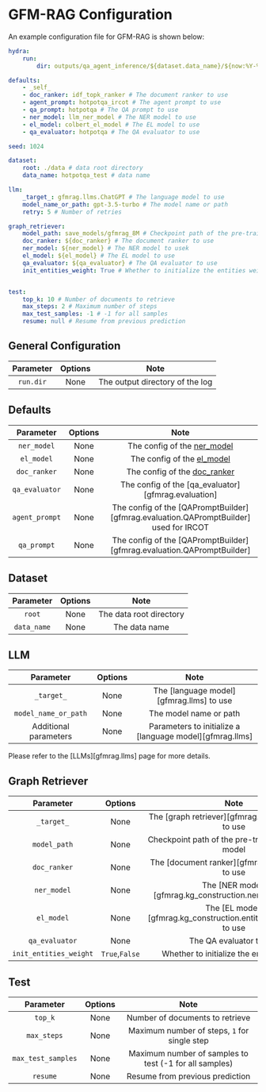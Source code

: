 # GFM-RAG Configuration
An example configuration file for GFM-RAG is shown below:

```yaml
hydra:
    run:
        dir: outputs/qa_agent_inference/${dataset.data_name}/${now:%Y-%m-%d}/${now:%H-%M-%S} # Output directory

defaults:
    - _self_
    - doc_ranker: idf_topk_ranker # The document ranker to use
    - agent_prompt: hotpotqa_ircot # The agent prompt to use
    - qa_prompt: hotpotqa # The QA prompt to use
    - ner_model: llm_ner_model # The NER model to use
    - el_model: colbert_el_model # The EL model to use
    - qa_evaluator: hotpotqa # The QA evaluator to use

seed: 1024

dataset:
    root: ./data # data root directory
    data_name: hotpotqa_test # data name

llm:
    _target_: gfmrag.llms.ChatGPT # The language model to use
    model_name_or_path: gpt-3.5-turbo # The model name or path
    retry: 5 # Number of retries

graph_retriever:
    model_path: save_models/gfmrag_8M # Checkpoint path of the pre-trained GFM-RAG model
    doc_ranker: ${doc_ranker} # The document ranker to use
    ner_model: ${ner_model} # The NER model to usek
    el_model: ${el_model} # The EL model to use
    qa_evaluator: ${qa_evaluator} # The QA evaluator to use
    init_entities_weight: True # Whether to initialize the entities weight


test:
    top_k: 10 # Number of documents to retrieve
    max_steps: 2 # Maximum number of steps
    max_test_samples: -1 # -1 for all samples
    resume: null # Resume from previous prediction
```

## General Configuration

| Parameter | Options |              Note               |
| :-------: | :-----: | :-----------------------------: |
| `run.dir` |  None   | The output directory of the log |

## Defaults

|   Parameter    | Options |                                         Note                                          |
| :------------: | :-----: | :-----------------------------------------------------------------------------------: |
|  `ner_model`   |  None   |                  The config of the [ner_model](ner_model_config.md)                   |
|   `el_model`   |  None   |                   The config of the [el_model](el_model_config.md)                    |
|  `doc_ranker`  |  None   |                 The config of the [doc_ranker](doc_ranker_config.md)                  |
| `qa_evaluator` |  None   |                  The config of the [qa_evaluator][gfmrag.evaluation]                  |
| `agent_prompt` |  None   | The config of the [QAPromptBuilder][gfmrag.evaluation.QAPromptBuilder] used for IRCOT |
|  `qa_prompt`   |  None   |        The config of the [QAPromptBuilder][gfmrag.evaluation.QAPromptBuilder]         |


## Dataset

|  Parameter  | Options |          Note           |
| :---------: | :-----: | :---------------------: |
|   `root`    |  None   | The data root directory |
| `data_name` |  None   |      The data name      |


## LLM

|       Parameter       | Options |                           Note                           |
| :-------------------: | :-----: | :------------------------------------------------------: |
|      `_target_`       |  None   |         The [language model][gfmrag.llms] to use         |
| `model_name_or_path`  |  None   |                  The model name or path                  |
| Additional parameters |  None   | Parameters to initialize a [language model][gfmrag.llms] |

Please refer to the [LLMs][gfmrag.llms] page for more details.

## Graph Retriever

|       Parameter        |    Options     |                                Note                                |
| :--------------------: | :------------: | :----------------------------------------------------------------: |
|       `_target_`       |      None      |        The [graph retriever][gfmrag.graph_retriever] to use        |
|      `model_path`      |      None      |          Checkpoint path of the pre-trained GFM-RAG model          |
|      `doc_ranker`      |      None      |          The [document ranker][gfmrag.doc_rankers] to use          |
|      `ner_model`       |      None      |      The [NER model][gfmrag.kg_construction.ner_model] to use      |
|       `el_model`       |      None      | The [EL model][gfmrag.kg_construction.entity_linking_model] to use |
|     `qa_evaluator`     |      None      |                      The QA evaluator to use                       |
| `init_entities_weight` | `True`,`False` |             Whether to initialize the entities weight              |


## Test

|     Parameter      | Options |                          Note                          |
| :----------------: | :-----: | :----------------------------------------------------: |
|      `top_k`       |  None   |            Number of documents to retrieve             |
|    `max_steps`     |  None   |      Maximum number of steps, `1` for single step      |
| `max_test_samples` |  None   | Maximum number of samples to test (-1 for all samples) |
|      `resume`      |  None   |            Resume from previous prediction             |

